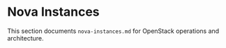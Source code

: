 # Nova Instances

This section documents `nova-instances.md` for OpenStack operations and architecture.
